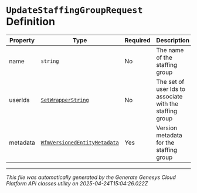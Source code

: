 # `UpdateStaffingGroupRequest` Definition

| Property | Type | Required | Description |
|----------|------|----------|-------------|
| name | `string` | No | The name of the staffing group |
| userIds | [`SetWrapperString`](setwrapperstring-definition.md) | No | The set of user Ids to associate with the staffing group |
| metadata | [`WfmVersionedEntityMetadata`](wfmversionedentitymetadata-definition.md) | Yes | Version metadata for the staffing group |

---

*This file was automatically generated by the Generate Genesys Cloud Platform API classes utility on 2025-04-24T15:04:26.022Z*